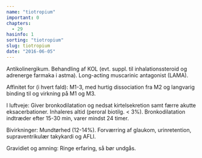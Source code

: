 ```yaml
---
name: "tiotropium"
important: 0
chapters:  
  - 29
hasinfo: 1
sorting: "tiotropium"
slug: tiotropium
date: "2016-06-05"
---
```


Antikolinergikum. Behandling af KOL (evt. suppl. til inhalationssteroid og adrenerge farmaka i astma). Long-acting muscarinic antagonist (LAMA).

Affinitet for (i hvert fald): M1-3, med hurtig dissociation fra M2 og langvarig binding til og virkning på M1 og M3.

I luftveje: Giver bronkodilatation og nedsat kirtelsekretion samt færre akutte eksacerbationer. Inhaleres altid (peroral biotilg. < 3%). Bronkodilatation indtræder efter 15-30 min, varer mindst 24 timer.

Bivirkninger: Mundtørhed (12-14%). Forværring af glaukom, urinretention, supraventrikulær takykardi og AFLI.

Gravidiet og amning: Ringe erfaring, så bør undgås.
